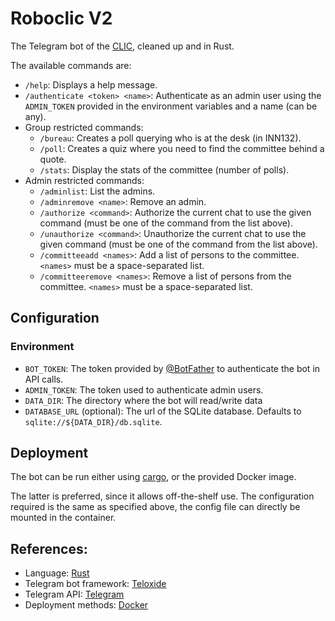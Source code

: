 # Roboclic V2

The Telegram bot of the [CLIC](https://clic.epfl.ch), cleaned up and in Rust.

The available commands are:

- `/help`: Displays a help message.
- `/authenticate <token> <name>`: Authenticate as an admin user using the `ADMIN_TOKEN` provided in the environment variables and a name (can be any).
- Group restricted commands:
  - `/bureau`: Creates a poll querying who is at the desk (in INN132).
  - `/poll`: Creates a quiz where you need to find the committee behind a quote.
  - `/stats`: Display the stats of the committee (number of polls).
- Admin restricted commands:
  - `/adminlist`: List the admins.
  - `/adminremove <name>`: Remove an admin.
  - `/authorize <command>`: Authorize the current chat to use the given command (must be one of the command from the list above).
  - `/unauthorize <command>`: Unauthorize the current chat to use the given command (must be one of the command from the list above).
  - `/committeeadd <names>`: Add a list of persons to the committee. `<names>` must be a space-separated list.
  - `/committeeremove <names>`: Remove a list of persons from the committee. `<names>` must be a space-separated list.

## Configuration

### Environment

- `BOT_TOKEN`: The token provided by [@BotFather](https://t.me/BotFather) to authenticate the bot in API calls.
- `ADMIN_TOKEN`: The token used to authenticate admin users.
- `DATA_DIR`: The directory where the bot will read/write data
- `DATABASE_URL` (optional): The url of the SQLite database. Defaults to `sqlite://${DATA_DIR}/db.sqlite`.

## Deployment

The bot can be run either using [cargo](https://doc.rust-lang.org/cargo/), or the provided Docker image.

The latter is preferred, since it allows off-the-shelf use. The configuration required is the same as specified above, the config file can directly be mounted in the container.

## References:

- Language: [Rust](https://rust-lang.org)
- Telegram bot framework: [Teloxide](https://github.com/teloxide/teloxide/tree/master)
- Telegram API: [Telegram](https://core.telegram.org/bots)
- Deployment methods: [Docker](https://docker.com)
